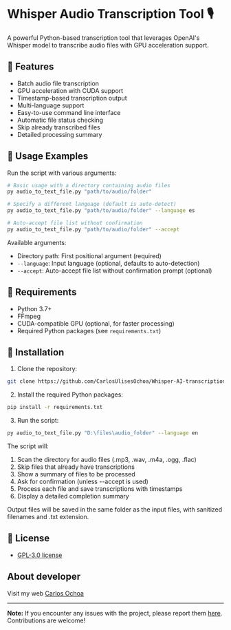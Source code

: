 # Whisper Audio Transcription Tool 🎙️

A powerful Python-based transcription tool that leverages OpenAI's Whisper model to transcribe audio files with GPU acceleration support.

## 🌟 Features

- Batch audio file transcription
- GPU acceleration with CUDA support
- Timestamp-based transcription output
- Multi-language support
- Easy-to-use command line interface
- Automatic file status checking
- Skip already transcribed files
- Detailed processing summary

## 🔧 Usage Examples

Run the script with various arguments:

```bash
# Basic usage with a directory containing audio files
py audio_to_text_file.py "path/to/audio/folder"

# Specify a different language (default is auto-detect)
py audio_to_text_file.py "path/to/audio/folder" --language es

# Auto-accept file list without confirmation
py audio_to_text_file.py "path/to/audio/folder" --accept
```

Available arguments:

- Directory path: First positional argument (required)
- `--language`: Input language (optional, defaults to auto-detection)
- `--accept`: Auto-accept file list without confirmation prompt (optional)

## 🔧 Requirements

- Python 3.7+
- FFmpeg
- CUDA-compatible GPU (optional, for faster processing)
- Required Python packages (see `requirements.txt`)

## 🚀 Installation

1. Clone the repository:

```bash
git clone https://github.com/CarlosUlisesOchoa/Whisper-AI-transcription-audio-to-text-file.git
```

2. Install the required Python packages:

```bash
pip install -r requirements.txt
```

3. Run the script:

```bash
py audio_to_text_file.py "D:\files\audio_folder" --language en
```

The script will:

1. Scan the directory for audio files (.mp3, .wav, .m4a, .ogg, .flac)
2. Skip files that already have transcriptions
3. Show a summary of files to be processed
4. Ask for confirmation (unless --accept is used)
5. Process each file and save transcriptions with timestamps
6. Display a detailed completion summary

Output files will be saved in the same folder as the input files, with sanitized filenames and .txt extension.

## 🔑 License

- [GPL-3.0 license](https://github.com/CarlosUlisesOchoa/Whisper-AI-transcription-audio-to-text-file/blob/main/LICENSE)

## About developer

Visit my web [Carlos Ochoa](https://carlos8a.com)

---

**Note:** If you encounter any issues with the project, please report them [here](https://github.com/CarlosUlisesOchoa/Whisper-AI-transcription-audio-to-text-file/issues). Contributions are welcome!
